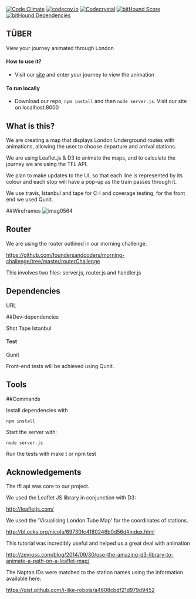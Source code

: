 [![Code Climate](https://codeclimate.com/github/fcscripters/tuber/badges/gpa.svg)](https://codeclimate.com/github/fcscripters/tuber)
[![codecov.io](https://codecov.io/github/fcscripters/tuber/coverage.svg?branch=master)](https://codecov.io/github/fcscripters/tuber?branch=master)
[![Codecrystal](https://img.shields.io/badge/code-crystal-5CB3FF.svg)](http://codecrystal.herokuapp.com/crystalise/fcscripters/tuber/master)
[![bitHound Score](https://www.bithound.io/github/fcscripters/tuber/badges/score.svg)](https://www.bithound.io/github/fcscripters/tuber)
[![bitHound Dependencies](https://www.bithound.io/github/fcscripters/tuber/badges/dependencies.svg)](https://www.bithound.io/github/fcscripters/tuber/master/dependencies/npm)

## TÜBER

View your journey animated through London

#### How to use it?
- Visit our [site](http://tuberscripters.herokuapp.com/) and enter your journey to view the animation

#### To run locally
- Download our repo, `npm install` and then `node server.js`. Visit our site on localhost:8000

## What is this?

We are creating a map that displays London Underground routes with animations, allowing the user to choose departure and arrival stations.

We are using Leaflet.js & D3 to animate the maps, and to calculate the journey we are using the TFL API.

We plan to make updates to the UI, so that each line is represented by its colour and each stop will have a pop-up as the train passes through it.

We use travis, Istanbul and tape for C-I and coverage testing, for the front end we used Qunit.

##Wireframes
![imag0564](https://cloud.githubusercontent.com/assets/2305591/10691233/9547fc14-797f-11e5-8ee4-6d5ba1c4f8e6.jpg)



## Router

We are using the router outlined in our morning challenge.

https://github.com/foundersandcoders/morning-challenge/tree/master/routerChallenge

This involves two files: server.js, router.js and handler.js

## Dependencies

URL

##Dev-dependencies

Shot
Tape
Istanbul

#### Test

Qunit

Front-end tests will be achieved using Qunit.

## Tools


##Commands

Install dependencies with
```
npm install
```
Start the server with:
```
node server.js
```

Run the tests with make t or npm test

## Acknowledgements

The tfl api was core to our project.

We used the Leaflet JS library in conjunction with D3: 

http://leafletjs.com/

We used the 'Visualising London Tube Map' for the coordinates of stations.

http://bl.ocks.org/nicola/69730fc4180246b0d56d#index.html

This tutorial was incredibly useful and helped us a great deal with animation

http://zevross.com/blog/2014/09/30/use-the-amazing-d3-library-to-animate-a-path-on-a-leaflet-map/

The Naptan IDs were matched to the station names using the information available here:

https://gist.github.com/i-like-robots/a4608cbdf21d979d9452



